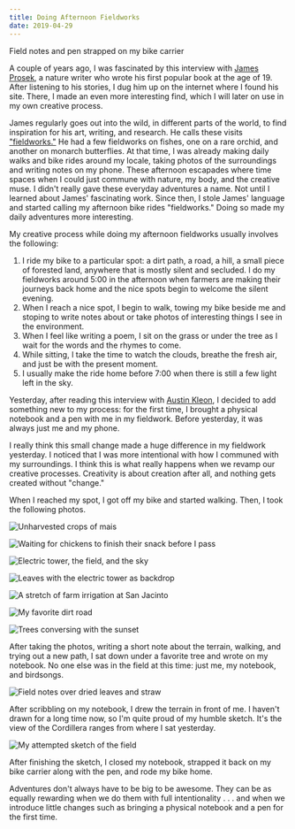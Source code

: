 ```yaml
---
title: Doing Afternoon Fieldworks
date: 2019-04-29
---
```

Field notes and pen strapped on my bike carrier

A couple of years ago, I was fascinated by this interview with [James Prosek](https://onbeing.org/programs/james-prosek-fishing-with-mystery/), a nature writer who wrote his first popular book at the age of 19. After listening to his stories, I dug him up on the internet where I found his site. There, I made an even more interesting find, which I will later on use in my own creative process.

James regularly goes out into the wild, in different parts of the world, to find inspiration for his art, writing, and research. He calls these visits ["fieldworks."](https://www.troutsite.com/field.html) He had a few fieldworks on fishes, one on a rare orchid, and another on monarch butterflies. At that time, I was already making daily walks and bike rides around my locale, taking photos of the surroundings and writing notes on my phone. These afternoon escapades where time spaces when I could just commune with nature, my body, and the creative muse. I didn't really gave these everyday adventures a name. Not until I learned about James' fascinating work. Since then, I stole James' language and started calling my afternoon bike rides "fieldworks." Doing so made my daily adventures more interesting.

My creative process while doing my afternoon fieldworks usually involves the following:

1. I ride my bike to a particular spot: a dirt path, a road, a hill, a small piece of forested land, anywhere that is mostly silent and secluded. I do my fieldworks around 5:00 in the afternoon when farmers are making their journeys back home and the nice spots begin to welcome the silent evening.
2. When I reach a nice spot, I begin to walk, towing my bike beside me and stoping to write notes about or take photos of interesting things I see in the environment.
3. When I feel like writing a poem, I sit on the grass or under the tree as I wait for the words and the rhymes to come.
4. While sitting, I take the time to watch the clouds, breathe the fresh air, and just be with the present moment.
5. I usually make the ride home before 7:00 when there is still a few light left in the sky.

Yesterday, after reading this interview with [Austin Kleon](https://extraordinaryroutines.com/austin-kleon/), I decided to add something new to my process: for the first time, I brought a physical notebook and a pen with me in my fieldwork. Before yesterday, it was always just me and my phone.

I really think this small change made a huge difference in my fieldwork yesterday. I noticed that I was more intentional with how I communed with my surroundings. I think this is what really happens when we revamp our creative processes. Creativity is about creation after all, and nothing gets created without "change."

When I reached my spot, I got off my bike and started walking. Then, I took the following photos.

![Unharvested crops of mais](corn_fields_san_jacinto.jpg "Unharvested crops of mais")

![Waiting for chickens to finish their snack before I pass](cow_chicken_san_jacinto.jpg "Waiting for chickens to finish their snack before I pass")

![Electric tower, the field, and the sky](electric_tower_san_jacinto.jpg "Electric tower, the field, and the sky")

![Leaves with the electric tower as backdrop](electric_tower_leaves_san_jacinto.jpg "Leaves with the electric tower as backdrop")

![A stretch of farm irrigation at San Jacinto](irrigation_san_jacinto.jpg "A stretch of farm irrigation at San Jacinto")

![My favorite dirt road](dirt_road_san_jacinto.jpg "My favorite dirt road")

![Trees conversing with the sunset](trees_sunset_san_jacinto.jpg "Trees conversing with the sunset")

After taking the photos, writing a short note about the terrain, walking, and trying out a new path, I sat down under a favorite tree and wrote on my notebook. No one else was in the field at this time: just me, my notebook, and birdsongs.

![Field notes over dried leaves and straw](fieldnotes_straw_san_jacinto.jpg "Field notes over dried leaves and straw")

After scribbling on my notebook, I drew the terrain in front of me. I haven't drawn for a long time now, so I'm quite proud of my humble sketch. It's the view of the Cordillera ranges from where I sat yesterday.

![My attempted sketch of the field](sketch_san_jacinto.jpg "My attempted sketch of the field")

After finishing the sketch, I closed my notebook, strapped it back on my bike carrier along with the pen, and rode my bike home.

Adventures don't always have to be big to be awesome. They can be as equally rewarding when we do them with full intentionality . . . and when we introduce little changes such as bringing a physical notebook and a pen for the first time.